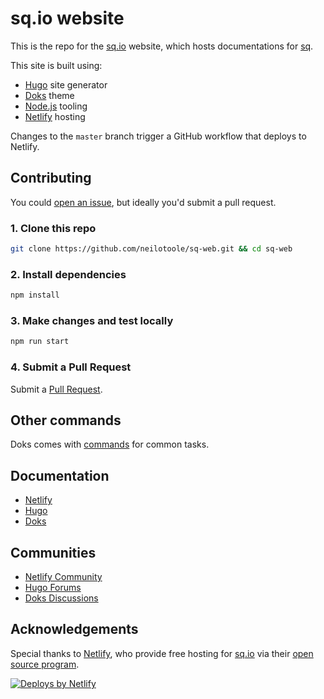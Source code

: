# sq.io website

This is the repo for the [sq.io](https://sq.io) website, which
hosts documentations for [sq](https://github.com/neilotoole/sq).

This site is built using:

- [Hugo](https://gohugo.io) site generator
- [Doks](https://getdoks.org) theme
- [Node.js](https://nodejs.org/) tooling
- [Netlify](https://www.netlify.com) hosting

Changes to the `master` branch trigger a GitHub workflow that deploys to Netlify.


## Contributing

You could [open an issue](https://github.com/neilotoole/sq-web/issues), but ideally you'd submit a pull request.


### 1. Clone this repo

```bash
git clone https://github.com/neilotoole/sq-web.git && cd sq-web
```

### 2. Install dependencies

```bash
npm install
```

### 3. Make changes and test locally

```bash
npm run start
```

### 4. Submit a Pull Request

Submit a [Pull Request](https://github.com/neilotoole/sq-web/pulls).


## Other commands

Doks comes with [commands](https://getdoks.org/docs/prologue/commands/) for common tasks.

## Documentation

- [Netlify](https://docs.netlify.com/)
- [Hugo](https://gohugo.io/documentation/)
- [Doks](https://getdoks.org/)

## Communities

- [Netlify Community](https://community.netlify.com/)
- [Hugo Forums](https://discourse.gohugo.io/)
- [Doks Discussions](https://github.com/h-enk/doks/discussions)

## Acknowledgements

Special thanks to [Netlify](https://www.netlify.com), who provide
free hosting for [sq.io](https://sq.io) via
their [open source program](https://www.netlify.com/open-source/).

[![Deploys by Netlify](https://www.netlify.com/v3/img/components/netlify-dark.svg)](https://www.netlify.com)

